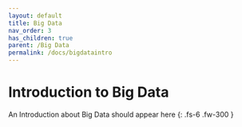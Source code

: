 ```yaml
---
layout: default
title: Big Data
nav_order: 3
has_children: true
parent: /Big Data
permalink: /docs/bigdataintro
---
```


# Introduction to Big Data

An Introduction about Big Data should appear here
{: .fs-6 .fw-300 }
